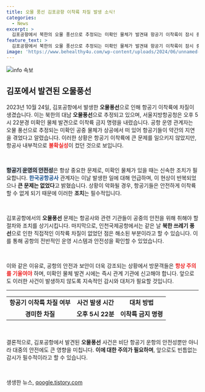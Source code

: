 ```yaml
---
title: 오물 풍선 김포공항 이착륙 차질 발생 소식!
categories:
  - News
excerpt: >
  김포공항에서 북한의 오물 풍선으로 추정되는 미확인 물체가 발견돼 항공기 이착륙이 잠시 중단됐습니다. 그러나 큰 문제 없이 이 상황은 10분 만에 해제됐습니다. 클릭해서 자세한 내용을 확인해보세요!
feature_text: >
  김포공항에서 북한의 오물 풍선으로 추정되는 미확인 물체가 발견돼 항공기 이착륙이 잠시 중단됐습니다. 그러나 큰 문제 없이 이 상황은 10분 만에 해제됐습니다. 클릭해서 자세한 내용을 확인해보세요!
image: 'https://www.behealthy4u.com/wp-content/uploads/2024/06/unnamed-file.png'
---
```


<p><img src="https://www.behealthy4u.com/wp-content/uploads/2024/06/unnamed-file.png" alt="info 속보" /></p>

<h2 data-ke-size="size26">김포에서 발견된 오물풍선</h2>

<p data-ke-size="size16">2023년 10월 24일, 김포공항에서 발생한 <b>오물풍선</b>으로 인해 항공기 이착륙에 차질이 생겼습니다. 이는 북한의 대남 <b>오물풍선</b>으로 추정되고 있으며, 서울지방항공청은 오후 5시 22분경 미확인 물체 발견으로 이착륙 금지 명령을 내렸습니다. 공항 운영 관계자는 오물 풍선으로 추정되는 미확인 공중 물체가 상공에서 떠 있어 항공기들이 약간의 지연을 겪었다고 알렸습니다. 이러한 상황은 항공기 이착륙에 큰 문제를 일으키지 않았지만, 항공사 내부적으로 <b><span style="color: #ee2323;">불확실성</span></b>이 컸던 것으로 보입니다. </p>

<p data-ke-size="size16">&nbsp;</p>

<p><b><span style="background-color: #21538527;">항공기 운영의 안전성</span></b>은 항상 중요한 문제로, 미확인 물체가 있을 때는 신속한 조치가 필요합니다. <b><span style="color: #1a5490;">한국공항공사</span></b> 관계자는 이날 발생한 일에 대해 언급하며, 이 현상이 반복되었으나 <b>큰 문제는 없었다</b>고 밝혔습니다. 상황이 악화될 경우, 항공기들은 안전하게 이착륙할 수 없게 되기 때문에 이러한 <b>조치</b>는 필수적입니다.</p></p>

<p data-ke-size="size16">&nbsp;</p>

<p>김포공항에서의 <b>오물풍선</b> 문제는 항공사와 관련 기관들이 공중의 안전을 위해 취해야 할 절차와 조치를 상기시킵니다. 마지막으로, 인천국제공항에서는 같은 날 <b>북한 쓰레기 풍선</b>으로 인한 직접적인 이착륙 차질이 없었던 점은 해소된 부분이라고 할 수 있습니다. 이를 통해 공항의 전반적인 운영 시스템과 안전성을 확인할 수 있었습니다.</p></p>

<p data-ke-size="size16">&nbsp;</p>

<p data-ke-size="size16">이와 같은 이유로, 공항의 안전과 보안이 더욱 강조되는 상황에서 방문객들은 <b><span style="color: #ee2323;">항상 주의를 기울여야</span></b> 하며, 미확인 물체 발견 시에는 즉시 관계 기관에 신고해야 합니다. 앞으로도 이러한 사건이 발생하지 않도록 지속적인 감시와 대처가 필요할 것입니다.</p>

<hr />

<table style="width: 100%; border-collapse: collapse;">
    <tr>
        <td style="text-align: center; height: 17px;"><b>항공기 이착륙 차질 여부</b></td>
        <td style="text-align: center; height: 17px;"><b>사건 발생 시간</b></td>
        <td style="text-align: center; height: 17px;"><b>대처 방법</b></td>
    </tr>
    <tr>
        <td style="text-align: center; height: 17px;"><b>경미한 차질</b></td>
        <td style="text-align: center; height: 17px;"><b>오후 5시 22분</b></td>
        <td style="text-align: center; height: 17px;"><b>이착륙 금지 명령</b></td>
    </tr>
</table>

<p data-ke-size="size16">&nbsp;</p>

<p data-ke-size="size16">결론적으로, 김포공항에서 발견된 <b>오물풍선</b> 사건은 비단 항공기 운항의 안전성뿐만 아니라 대중의 안전에도 큰 영향을 미칩니다. <b>이에 대한 주의가 필요하며</b>, 앞으로도 빈틈없는 감시가 필수적이라고 할 수 있습니다.</p>

<p data-ke-size="size16">&nbsp;</p>
생생한 뉴스, <a href="https://qoogle.tistory.com" rel="dofollow">qoogle.tistory.com</a>



